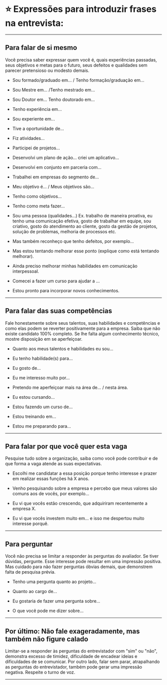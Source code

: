 # :star: Expressões para introduzir frases na entrevista: 
---

## Para falar de si mesmo 
 

Você precisa saber expressar quem você é, quais experiências passadas, seus objetivos e
metas para o futuro, seus defeitos e qualidades sem parecer pretensioso ou modesto
demais.

- Sou formado/graduado em... / Tenho formação/graduação em...

- Sou Mestre em... /Tenho mestrado em...

- Sou Doutor em... Tenho doutorado em...

- Tenho experiência em...

- Sou experiente em...

- Tive a oportunidade de...

- Fiz atividades...

- Participei de projetos...

- Desenvolvi um plano de ação... criei um aplicativo...

- Desenvolvi em conjunto em parceria com...

- Trabalhei em empresas do segmento de...

- Meu objetivo é... / Meus objetivos são...

- Tenho como objetivos...

- Tenho como meta fazer...

- Sou uma pessoa (qualidades...) Ex. trabalho de maneira proativa, eu tenho uma
comunicação efetiva, gosto de trabalhar em equipe, sou criativo, gosto do atendimento
ao cliente, gosto da gestão de projetos, solução de problemas, melhoria de processos
etc.

- Mas também reconheço que tenho defeitos, por exemplo...

- Mas estou tentando melhorar esse ponto (explique como está tentando melhorar).

- Ainda preciso melhorar minhas habilidades em comunicação interpessoal.

- Comecei a fazer um curso para ajudar a ...

- Estou pronto para incorporar novos conhecimentos.

---

##  Para falar das suas competências 

Fale honestamente sobre seus talentos, suas habilidades e competências e como elas
podem se reverter positivamente para a empresa. Saiba que não existe candidato 100%
completo. Se lhe falta algum conhecimento técnico, mostre disposição em se aperfeiçoar.

- Quanto aos meus talentos e habilidades eu sou...

- Eu tenho habilidade(s) para...

- Eu gosto de...

- Eu me interesso muito por...

- Pretendo me aperfeiçoar mais na área de... / nesta área.

- Eu estou cursando...

- Estou fazendo um curso de...

- Estou treinando em...

- Estou me preparando para...

---

##  Para falar por que você quer esta vaga  

Pesquise tudo sobre a organização, saiba como você pode contribuir e de que forma a vaga
atende as suas expectativas.

- Escolhi me candidatar a essa posição porque tenho interesse e prazer em realizar essas
funções há X anos.

- Venho pesquisando sobre a empresa e percebo que meus valores são comuns aos de
vocês, por exemplo...

- Eu vi que vocês estão crescendo, que adquiriram recentemente a empresa X.

- Eu vi que vocês investem muito em... e isso me despertou muito interesse porquê.

---

## Para perguntar 

Você não precisa se limitar a responder às perguntas do avaliador. Se tiver dúvidas, pergunte.
Esse interesse pode resultar em uma impressão positiva. Mas cuidado para não fazer
perguntas óbvias demais, que demonstrem falta de pesquisa prévia.

- Tenho uma pergunta quanto ao projeto... 

- Quanto ao cargo de...

- Eu gostaria de fazer uma pergunta sobre...

- O que você pode me dizer sobre...

---

##  Por último: Não fale exageradamente, mas também não figure calado

Limitar-se a responder às perguntas do entrevistador com "sim" ou "não", demonstra excesso
de timidez, dificuldade de encadear ideias e dificuldades de se comunicar.
Por outro lado, falar sem parar, atrapalhando as perguntas do entrevistador, também pode
gerar uma impressão negativa.
Respeite o turno de voz.

---
